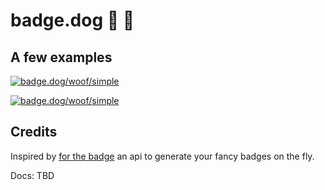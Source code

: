 # badge.dog 🏅 🐶

## A few examples

[![badge.dog/woof/simple](https://badge.dog/woof/simple.svg?leftCopy=BADGE&rightCopy=DOG)](https://badge.dog/woof/simple.svg?leftCopy=BADGE&rightCopy=DOG)

[![badge.dog/woof/simple](https://badge.dog/woof/simple.svg?googleFontName=IBM+Plex+Sans&leftCopy=for%20font&rightCopy=lovers&leftBgColor=%23C16B86&rightBgColor=%23325D7F)](https://badge.dog/woof/simple.svg?googleFontName=IBM+Plex+Sans&leftCopy=for%20font&rightCopy=lovers&leftBgColor=%23C16B86&rightBgColor=%23325D7F)

## Credits
Inspired by [for the badge](https://forthebadge.com/) an api to generate your fancy badges on the fly.

Docs: TBD